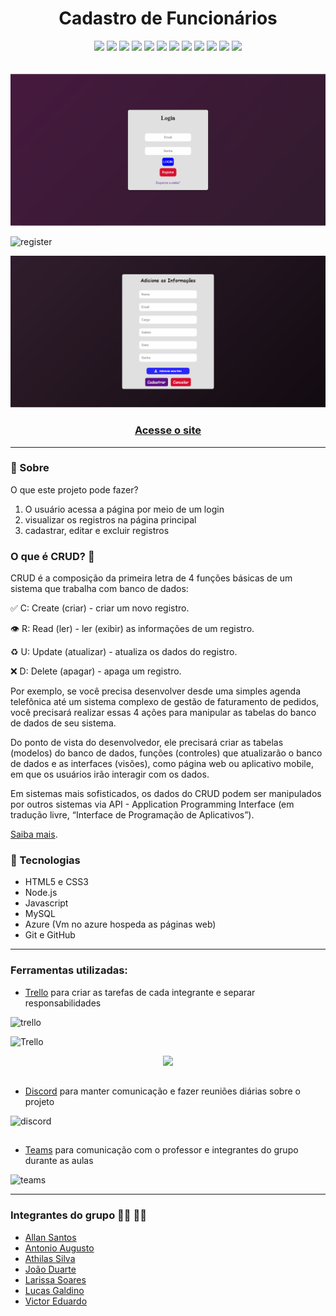 <div align="center"><h1>Cadastro de Funcionários </h1></div>

<div align="center">
  <img src="https://img.shields.io/badge/Microsoft_Teams-6264A7?style=for-the-badge&logo=microsoft-teams&logoColor=white">  <img src="https://img.shields.io/badge/Discord-7289DA?style=for-the-badge&logo=discord&logoColor=white">  <img src="https://img.shields.io/badge/Trello-0052CC?style=for-the-badge&logo=trello&logoColor=white">  <img src="https://img.shields.io/badge/HTML5-E34F26?style=for-the-badge&logo=html5&logoColor=white">  <img src="https://img.shields.io/badge/CSS3-1572B6?style=for-the-badge&logo=css3&logoColor=white">  <img src="https://img.shields.io/badge/JavaScript-F7DF1E?style=for-the-badge&logo=javascript&logoColor=black">  <img src="https://img.shields.io/badge/MySQL-00000F?style=for-the-badge&logo=mysql&logoColor=white"> <img src="https://img.shields.io/badge/MariaDB-003545?style=for-the-badge&logo=mariadb&logoColor=white">  <img src="https://img.shields.io/badge/Node.js-339933?style=for-the-badge&logo=nodedotjs&logoColor=white">  <img src="https://img.shields.io/badge/npm-CB3837?style=for-the-badge&logo=npm&logoColor=white">  <img src="https://img.shields.io/badge/Express.js-000000?style=for-the-badge&logo=express&logoColor=white">  <img src="https://img.shields.io/badge/microsoft%20azure-0089D6?style=for-the-badge&logo=microsoft-azure&logoColor=white">  
</div>

<br>
<br>

<div><img src="./images/loginPage.PNG"></div>

![register](https://user-images.githubusercontent.com/71888055/131888184-be0c622a-48ac-4c96-9021-9aa8c94b8f97.png)

<div><img src="./images/register.PNG"></div>

<div align="center"><h3><a href="http://crud-usuario.eastus2.cloudapp.azure.com:3000/">Acesse o site </a></h3></div>

----

### 🔖 Sobre 

O que este projeto pode fazer?

1. O usuário acessa a página por meio de um login
2. visualizar os registros na página principal
3. cadastrar, editar e excluir registros

### O que é CRUD? 🤔

CRUD é a composição da primeira letra de 4 funções básicas de um sistema que trabalha com banco de dados:

✅ C: Create (criar) - criar um novo registro.

👁 R: Read (ler) - ler (exibir) as informações de um registro.

♻️ U: Update (atualizar) - atualiza os dados do registro.

❌ D: Delete (apagar) - apaga um registro.

Por exemplo, se você precisa desenvolver desde uma simples agenda telefônica até um sistema complexo de gestão de faturamento de pedidos, você precisará realizar essas 4 ações para manipular as tabelas do banco de dados de seu sistema.

Do ponto de vista do desenvolvedor, ele precisará criar as tabelas (modelos) do banco de dados, funções (controles) que atualizarão o banco de dados e as interfaces (visões), como página web ou aplicativo mobile, em que os usuários irão interagir com os dados.

Em sistemas mais sofisticados, os dados do CRUD podem ser manipulados por outros sistemas via API - Application Programming Interface (em tradução livre, “Interface de Programação de Aplicativos”).

[Saiba mais](https://angelopublio.com.br/blog/crud).

### :rocket: Tecnologias 

- HTML5 e CSS3
- Node.js
- Javascript
- MySQL
- Azure (Vm no azure hospeda as páginas web)
- Git e GitHub

----

### Ferramentas utilizadas: 

- [Trello](https://trello.com/home) para criar as tarefas de cada integrante e separar responsabilidades

![trello](https://user-images.githubusercontent.com/71888055/131868021-6df82307-75ed-40c0-b555-fb52737ed56b.PNG)

![Trello](https://user-images.githubusercontent.com/71888055/131864974-bd747fcd-d306-469b-9776-233b219d5f5d.PNG)

<div align="center">
  <img src="https://user-images.githubusercontent.com/71888055/131864989-09cfe351-1d8a-4828-931e-e278581f885e.PNG">
</div>

##

- [Discord](https://discord.com/) para manter comunicação e fazer reuniões diárias sobre o projeto

![discord](https://user-images.githubusercontent.com/71888055/131868009-f2725696-0529-491a-a33f-8610baa8430d.PNG)

##

- [Teams](https://www.microsoft.com/pt-br/microsoft-teams/group-chat-software) para comunicação com o professor e integrantes do grupo durante as aulas

![teams](https://user-images.githubusercontent.com/71888055/131869352-e4267a3b-8aff-4ae6-8d8b-29bcb03f3342.PNG)

----



### Integrantes do grupo 🧑‍🎓 👩‍🎓

- [Allan Santos](https://github.com/Dev-allanSantos)
- [Antonio Augusto](https://github.com/Antonio1711)
- [Athilas Silva](https://github.com/Athilas-Silva)
- [João Duarte](https://github.com/JaoDuarte)
- [Larissa Soares](https://github.com/larizwn)
- [Lucas Galdino](https://github.com/LucasGaldinno)
- [Victor Eduardo](https://github.com/ViictorSR388)
